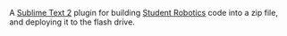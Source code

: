 A [Sublime Text 2](http://www.sublimetext.com/2) plugin for building [Student Robotics](http://studentrobotics.org) code into a zip file, and deploying it to the flash drive.